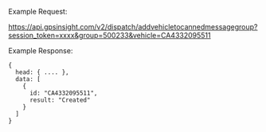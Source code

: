 Example Request:

https://api.gpsinsight.com/v2/dispatch/addvehicletocannedmessagegroup?session_token=xxxx&group=500233&vehicle=CA4332095511

Example Response:

    {
      head: { .... },
      data: [
        {
          id: "CA4332095511",
          result: "Created"
        }
      ]
    }
